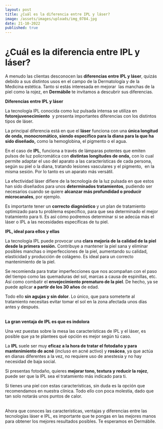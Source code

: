 ```yaml
---
layout: post
title: ¿Cuál es la diferencia entre IPL y láser?
image: /assets/images/uploads/img_0784.jpg
date: 21-10-2022
published: true
---
```

# ¿Cuál es la diferencia entre IPL y láser?

A menudo las clientas desconocen las **diferencias entre IPL y láser**, quizás debido a sus distintos usos en el campo de la Dermatología y de la Medicina estética. Tanto si estás interesada en mejorar  las manchas de la piel como la rojez, en **Dermábile** te invitamos a descubrir sus diferencias.

**Diferencias entre IPL y láser**

La tecnología IPL conocida como luz pulsada intensa se utiliza en **fotorejuvenecimiento**  y presenta importantes diferencias con los distintos tipos de láser.

La principal diferencia está en que el **láser** funciona con una **única longitud de onda, monocromático, siendo específico para la diana para la que ha sido diseñado,** como la hemoglobina, el pigmento o el agua. 

En el caso de **IPL**, funciona a través de lámparas potentes que emiten pulsos de luz policromática con **distintas longitudes de onda,** con lo cual permite adaptar el uso del aparato a las características de cada persona, según su piel o la diana, tratando lesiones vasculares y el pigmento,  en la misma sesión. Por lo tanto es un aparato más versátil. 

La efectividad láser difiere de la tecnología de la luz pulsada en que estos han sido diseñados para unos **determinados tratamientos**, pudiendo ser necesarios cuando se quiere **alcanzar más profundidad o producir microcanales**, por ejemplo. 

Es importante tener un **correcto diagnóstico** y un plan de tratamiento optimizado para tu problema específico, para que sea determinado el mejor tratamiento para ti. Es así cómo podremos determinar si se adecúa más el láser o IPL a las necesidades específicas de tu piel.

**IPL, ideal para ellos y ellas**

La tecnología IPL puede provocar una **clara mejoría de la calidad de la piel desde la primera sesión.** Contribuye a mantener la piel sana y eliminar posibles manchas o imperfecciones de la piel, aumentando su calidad, elasticidad y producción de colágeno. Es ideal para un correcto mantenimiento de la piel.

Se recomienda para tratar imperfecciones que nos acompañan con el paso del tiempo como las quemaduras del sol, marcas a causa de espinillas, etc. Así como combatir el **envejecimiento prematuro de la piel**. De hecho, ya se puede aplicar **a partir de los 30 años** de edad.

Todo ello **sin agujas y sin dolor**. Lo único, que para someterte al tratamiento necesitas evitar tomar el sol en la zona afectada unos días antes y después.

\
**La gran ventaja de IPL es que es indolora**

Una vez puestas sobre la mesa las características de IPL y el láser, es posible que ya te plantees qué opción es mejor según tú caso. 

La **IPL** suele ser muy **eficaz a la hora de tratar el fotodaño y para mantenimiento de acné** (incluso en acné activo) y **rosácea**, ya que actúa en dianas diferentes a la vez, no requiere uso de anestesia y no hay necesidad de baja social.  

Si presentas fotodaño, quieres **mejorar tono, textura y reducir la rojez**, puede ser que la IPL sea el tratamiento más indicado para ti. 

Si tienes una piel con estas características, sin duda es la opción que recomendamos en nuestra clínica. Todo ello con poca molestia, dado que tan solo notarás unos puntos de calor.

\
Ahora que conoces las características, ventajas y diferencias entre las tecnologías láser e IPL, es importante que te pongas en las mejores manos para obtener los mejores resultados posibles. Te esperamos en Dermábile.